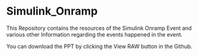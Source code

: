 # Simulink_Onramp
This Repository contains the resources of the Simulink Onramp Event and various other Information regarding the events happened in the event.

You can download the PPT by clicking the View RAW button in the Github. 
